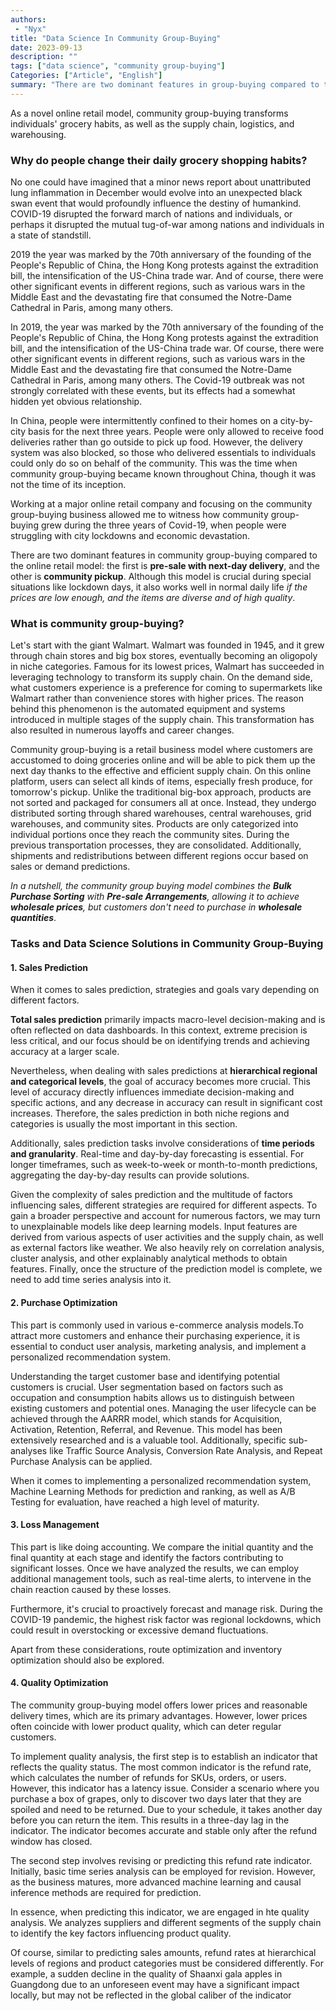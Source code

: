 ```yaml
---
authors:
 - "Nyx"
title: "Data Science In Community Group-Buying"
date: 2023-09-13
description: ""
tags: ["data science", "community group-buying"]
Categories: ["Article", "English"]
summary: "There are two dominant features in group-buying compared to the online retail model: the first is pre-sale with next-day delivery, and the other is community pickup."
---
```


As a novel online retail model, community group-buying transforms individuals' grocery habits, as well as the supply chain, logistics, and warehousing.

### Why do people change their daily grocery shopping habits?

No one could have imagined that a minor news report about unattributed lung inflammation in December would evolve into an unexpected black swan event that would profoundly influence the destiny of humankind. COVID-19 disrupted the forward march of nations and individuals, or perhaps it disrupted the mutual tug-of-war among nations and individuals in a state of standstill.

2019 the year was marked by the 70th anniversary of the founding of the People's Republic of China, the Hong Kong protests against the extradition bill, the intensification of the US-China trade war. And of course, there were other significant events in different regions, such as various wars in the Middle East and the devastating fire that consumed the Notre-Dame Cathedral in Paris, among many others. 

In 2019, the year was marked by the 70th anniversary of the founding of the People's Republic of China, the Hong Kong protests against the extradition bill, and the intensification of the US-China trade war. Of course, there were other significant events in different regions, such as various wars in the Middle East and the devastating fire that consumed the Notre-Dame Cathedral in Paris, among many others. The Covid-19 outbreak was not strongly correlated with these events, but its effects had a somewhat hidden yet obvious relationship.

In China, people were intermittently confined to their homes on a city-by-city basis for the next three years. People were only allowed to receive food deliveries rather than go outside to pick up food. However, the delivery system was also blocked, so those who delivered essentials to individuals could only do so on behalf of the community. This was the time when community group-buying became known throughout China, though it was not the time of its inception.

Working at a major online retail company and focusing on the community group-buying business allowed me to witness how community group-buying grew during the three years of Covid-19, when people were struggling with city lockdowns and economic devastation.

There are two dominant features in community group-buying compared to the online retail model: the first is **pre-sale with next-day delivery**, and the other is **community pickup**. Although this model is crucial during special situations like lockdown days, it also works well in normal daily life *if the prices are low enough, and the items are diverse and of high quality*.

### What is community group-buying?

Let's start with the giant Walmart. Walmart was founded in 1945, and it grew through chain stores and big box stores, eventually becoming an oligopoly in niche categories. Famous for its lowest prices, Walmart has succeeded in leveraging technology to transform its supply chain. On the demand side, what customers experience is a preference for coming to supermarkets like Walmart rather than convenience stores with higher prices. The reason behind this phenomenon is the automated equipment and systems introduced in multiple stages of the supply chain. This transformation has also resulted in numerous layoffs and career changes. 

Community group-buying is a retail business model where customers are accustomed to doing groceries online and will be able to pick them up the next day thanks to the effective and efficient supply chain. On this online platform, users can select all kinds of items, especially fresh produce, for tomorrow's pickup. Unlike the traditional big-box approach, products are not sorted and packaged for consumers all at once. Instead, they undergo distributed sorting through shared warehouses, central warehouses, grid warehouses, and community sites. Products are only categorized into individual portions once they reach the community sites. During the previous transportation processes, they are consolidated. Additionally, shipments and redistributions between different regions occur based on sales or demand predictions. 

*In a nutshell, the community group buying model combines the **Bulk Purchase Sorting** with **Pre-sale Arrangements**, allowing it to achieve **wholesale prices**, but customers don't need to purchase in **wholesale quantities***.

### Tasks and Data Science Solutions in Community Group-Buying

#### 1. Sales Prediction

When it comes to sales prediction, strategies and goals vary depending on different factors.

**Total sales prediction** primarily impacts macro-level decision-making and is often reflected on data dashboards. In this context, extreme precision is less critical, and our focus should be on identifying trends and achieving accuracy at a larger scale.

Nevertheless, when dealing with sales predictions at **hierarchical regional and categorical levels**, the goal of accuracy becomes more crucial. This level of accuracy directly influences immediate decision-making and specific actions, and any decrease in accuracy can result in significant cost increases. Therefore, the sales prediction in both niche regions and categories is usually the most important in this section.

Additionally, sales prediction tasks involve considerations of **time periods and granularity**. Real-time and day-by-day forecasting is essential. For longer timeframes, such as week-to-week or month-to-month predictions, aggregating the day-by-day results can provide solutions.

Given the complexity of sales prediction and the multitude of factors influencing sales, different strategies are required for different aspects. To gain a broader perspective and account for numerous factors, we may turn to unexplainable models like deep learning models. Input features are derived from various aspects of user activities and the supply chain, as well as external factors like weather. We also heavily rely on correlation analysis, cluster analysis, and other explainably analytical methods to obtain features. Finally, once the structure of the prediction model is complete, we need to add time series analysis into it.

#### 2. Purchase Optimization 

This part is commonly used in various e-commerce analysis models.To attract more customers and enhance their purchasing experience, it is essential to conduct user analysis, marketing analysis, and implement a personalized recommendation system.

Understanding the target customer base and identifying potential customers is crucial. User segmentation based on factors such as occupation and consumption habits allows us to distinguish between existing customers and potential ones. Managing the user lifecycle can be achieved through the AARRR model, which stands for Acquisition, Activation, Retention, Referral, and Revenue. This model has been extensively researched and is a valuable tool. Additionally, specific sub-analyses like Traffic Source Analysis, Conversion Rate Analysis, and Repeat Purchase Analysis can be applied.

When it comes to implementing a personalized recommendation system, Machine Learning Methods for prediction and ranking, as well as A/B Testing for evaluation, have reached a high level of maturity.

#### 3. Loss Management

This part is like doing accounting. We compare the initial quantity and the final quantity at each stage and identify the factors contributing to significant losses. Once we have analyzed the results, we can employ additional management tools, such as real-time alerts, to intervene in the chain reaction caused by these losses.

Furthermore, it's crucial to proactively forecast and manage risk. During the COVID-19 pandemic, the highest risk factor was regional lockdowns, which could result in overstocking or excessive demand fluctuations.

Apart from these considerations, route optimization and inventory optimization should also be explored.

#### 4. Quality Optimization

The community group-buying model offers lower prices and reasonable delivery times, which are its primary advantages. However, lower prices often coincide with lower product quality, which can deter regular customers.

To implement quality analysis, the first step is to establish an indicator that reflects the quality status. The most common indicator is the refund rate, which calculates the number of refunds for SKUs, orders, or users. However, this indicator has a latency issue. Consider a scenario where you purchase a box of grapes, only to discover two days later that they are spoiled and need to be returned. Due to your schedule, it takes another day before you can return the item. This results in a three-day lag in the indicator. The indicator becomes accurate and stable only after the refund window has closed.

The second step involves revising or predicting this refund rate indicator. Initially, basic time series analysis can be employed for revision. However, as the business matures, more advanced machine learning and causal inference methods are required for prediction.

In essence, when predicting this indicator, we are engaged in hte quality analysis. We analyzes suppliers and different segments of the supply chain to identify the key factors influencing product quality.

Of course, similar to predicting sales amounts, refund rates at hierarchical levels of regions and product categories must be considered differently. For example, a sudden decline in the quality of Shaanxi gala apples in Guangdong due to an unforeseen event may have a significant impact locally, but may not be reflected in the global caliber of the indicator



